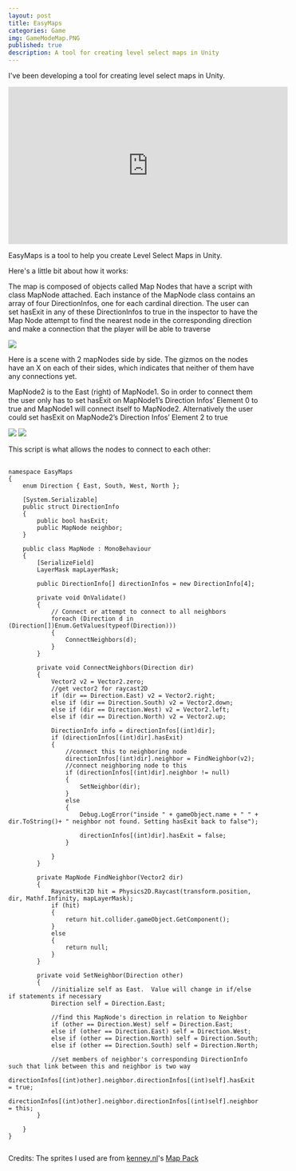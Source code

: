 ```yaml
---
layout: post
title: EasyMaps
categories: Game
img: GameModeMap.PNG
published: true
description: A tool for creating level select maps in Unity 
---
```


I've been developing a tool for creating level select maps in Unity.  

<iframe width="560" height="315" src="https://www.youtube.com/embed/rXEC9h_hQpM" frameborder="0" allowfullscreen></iframe>

EasyMaps is a tool to help you create Level Select Maps in Unity. 

Here's a little bit about how it works:

The map is composed of objects called Map Nodes that have a script with class MapNode attached. Each instance of the MapNode class contains an array of four DirectionInfos, one for each cardinal direction. The user can set hasExit in any of these DirectionInfos to true in the inspector to have the Map Node attempt to find the nearest node in the corresponding direction and make a connection that the player will be able to traverse

<img src= "{{ site.url }}/images/EasyMapsScreenCap1.PNG">

Here is a scene with 2 mapNodes side by side.  The gizmos on the nodes have an X on each of their sides, which indicates that neither of them have any connections yet.

MapNode2 is to the East (right) of MapNode1. So in order to connect them the user only has to set hasExit on MapNode1’s Direction Infos’ Element 0 to true and MapNode1 will connect itself to MapNode2.  Alternatively the user could set hasExit on MapNode2’s Direction Infos’ Element 2 to true

<img src= "{{ site.url }}/images/EasyMapsScreenCap5.png">
<img src= "{{ site.url }}/images/EasyMapsScreenCap4.PNG">

This script is what allows the nodes to connect to each other: 
<pre>
  <code>
namespace EasyMaps
{
    enum Direction { East, South, West, North };

    [System.Serializable]
    public struct DirectionInfo
    {
        public bool hasExit;
        public MapNode neighbor;        
    }

    public class MapNode : MonoBehaviour
    {
        [SerializeField]
        LayerMask mapLayerMask;

        public DirectionInfo[] directionInfos = new DirectionInfo[4];
        
        private void OnValidate()
        {
            // Connect or attempt to connect to all neighbors
            foreach (Direction d in (Direction[])Enum.GetValues(typeof(Direction)))
            {
                ConnectNeighbors(d);
            }
        }

        private void ConnectNeighbors(Direction dir)
        {
            Vector2 v2 = Vector2.zero;
            //get vector2 for raycast2D
            if (dir == Direction.East) v2 = Vector2.right;
            else if (dir == Direction.South) v2 = Vector2.down;
            else if (dir == Direction.West) v2 = Vector2.left;
            else if (dir == Direction.North) v2 = Vector2.up;

            DirectionInfo info = directionInfos[(int)dir];
            if (directionInfos[(int)dir].hasExit)
            {
                //connect this to neighboring node
                directionInfos[(int)dir].neighbor = FindNeighbor(v2);
                //connect neighboring node to this
                if (directionInfos[(int)dir].neighbor != null)
                {
                    SetNeighbor(dir);
                }
                else
                {
                    Debug.LogError("inside " + gameObject.name + " " + dir.ToString()+ " neighbor not found. Setting hasExit back to false");
                    
                    directionInfos[(int)dir].hasExit = false;
                }
                
            }
        }

        private MapNode FindNeighbor(Vector2 dir)
        {    
            RaycastHit2D hit = Physics2D.Raycast(transform.position, dir, Mathf.Infinity, mapLayerMask);
            if (hit)
            {
                return hit.collider.gameObject.GetComponent<MapNode>();
            }
            else
            {
                return null;
            }
        }

        private void SetNeighbor(Direction other)
        {
            //initialize self as East.  Value will change in if/else if statements if necessary
            Direction self = Direction.East;
            
            //find this MapNode's direction in relation to Neighbor
            if (other == Direction.West) self = Direction.East;
            else if (other == Direction.East) self = Direction.West;
            else if (other == Direction.North) self = Direction.South;
            else if (other == Direction.South) self = Direction.North;
            
            //set members of neighbor's corresponding DirectionInfo such that link between this and neighbor is two way
            directionInfos[(int)other].neighbor.directionInfos[(int)self].hasExit = true;
            directionInfos[(int)other].neighbor.directionInfos[(int)self].neighbor = this;
        }
 
    }
}
  </code>
</pre>

Credits: 
The sprites I used are from [kenney.nl](kenny.nl)'s [Map Pack](https://opengameart.org/content/map-pack-180-assets)

